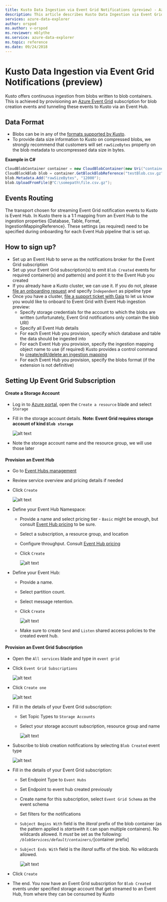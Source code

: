 ```yaml
---
title: Kusto Data Ingestion via Event Grid Notifications (preview) - Azure Data Explorer | Microsoft Docs
description: This article describes Kusto Data Ingestion via Event Grid Notifications (preview) in Azure Data Explorer.
services: azure-data-explorer
author: orspod
ms.author: v-orspod
ms.reviewer: mblythe
ms.service: azure-data-explorer
ms.topic: reference
ms.date: 09/24/2018
---
```

# Kusto Data Ingestion via Event Grid Notifications (preview)

Kusto offers continuous ingestion from blobs written to blob containers.
This is achieved by provisioning an [Azure Event Grid](https://docs.microsoft.com/en-us/azure/event-grid/overview) subscription for blob creation events and tunneling these events to Kusto via an Event Hub.

## Data Format
* Blobs can be in any of the [formats supported by Kusto](https://kusto.azurewebsites.net/docs/concepts/data-ingestion.html#supported-data-formats).
* To provide data size information to Kusto on compressed blobs, we strongly recommend that customers will set `rawSizeBytes` property on the blob metadata to uncompressed data size in bytes.

**Example in C#**

```csharp
CloudBlobContainer container = new CloudBlobContainer(new Uri("container path"));
CloudBlockBlob blob = container.GetBlockBlobReference("testBlob.csv.gz");
blob.Metadata.Add("rawSizeBytes", "12000");
blob.UploadFromFile(@"C:\somepath\file.csv.gz");
```

## Events Routing
The transport chosen for streaming Event Grid notification events to Kusto is Event Hub.
In Kusto there is a 1:1 mapping from an Event Hub to the ingestion properties {Database, Table, Format, IngestionMappingReference}.
These settings (as required) need to be specified during onboarding for each Event Hub pipeline that is set up.
 
## How to sign up?
* Set up an Event Hub to serve as the notifications broker for the Event Grid subscription
* Set up your Event Grid subscription(s) to emit `Blob Created` events for required container(s) and pattern(s) and point it to the Event Hub you created
* If you already have a Kusto cluster, we can use it. If you do not, please [file an onboarding request](https://aka.ms/kustoonboard) and specify `Independent` as pipeline type
* Once you have a cluster, [file a support ticket with Gaia](https://aka.ms/gaia) to let us know you would like to onboard to Event Grid with Event Hub ingestion preview:
  * Specify storage credentials for the account to which the blobs are written (unfortunately, Event Grid notifications only contain the blob URI)
  * Specify all Event Hub details
  * For each Event Hub you provision, specify which database and table the data should be ingested into
  * For each Event Hub you provision, specify the ingestion mapping object name to use (if required)
    Kusto provides a control command to [create/edit/delete an ingestion mapping](../management/tables.md#create-ingestion-mapping)
  * For each Event Hub you provision, specify the blobs format (if the extension is not definitive)


## Setting Up Event Grid Subscription

#### Create a Storage Account
* Log in to [Azure portal](https://portal.azure.com), open the `Create a resource` blade and select `Storage`
* Fill in the storage account details.
  **Note: Event Grid requires storage account of kind `Blob storage`**

    ![alt text](./images/CreateStorage-1.png "CreateStorage-1")

* Note the storage account name and the resource group, we will use those later

#### Provision an Event Hub
* Go to [Event Hubs management](https://ms.portal.azure.com/#create/hub)
* Review service overview and pricing details if needed
* Click `Create`

    ![alt text](./images/EventHub-01.png "EventHub-01")

* Define your Event Hub Namespace:
  * Provide a name and select pricing tier - `Basic` might be enough, but consult [Event Hub pricing](https://azure.microsoft.com/en-us/pricing/details/event-hubs/) to be sure.
  * Select a subscription, a resource group, and location
  * Configure throughput. Consult [Event Hub pricing](https://azure.microsoft.com/en-us/pricing/details/event-hubs/)
  * Click `Create`

    ![alt text](./images/EventHub-02.png "EventHub-02")

* Define your Event Hub:
  * Provide a name.
  * Select partition count.
  * Select message retention.
  * Click `Create`

    ![alt text](./images/EventHub-03.png "EventHub-03")
  * Make sure to create `Send` and `Listen` shared access policies to the created event hub.


#### Provision an Event Grid Subscription
* Open the `All services` blade and type in `event grid`
* Click `Event Grid Subscriptions`

    ![alt text](./images/EventGrid-01.png "EventGrid-01")

* Click `Create one`

    ![alt text](./images/EventGrid-02.png "EventGrid-02")

* Fill in the details of your Event Grid subscription:
  * Set Topic Types to `Storage Accounts`
  * Select your storage account subscription, resource group and name

    ![alt text](./images/EventGrid-03.png "EventGrid-03")

* Subscribe to blob creation notifications by selecting `Blob Created` event type

    ![alt text](./images/EventGrid-04.png "EventGrid-04")

* Fill in the details of your Event Grid subscription:
  * Set Endpoint Type to `Event Hubs`
  * Set Endpoint to event hub created previously
  * Create name for this subscription, select `Event Grid Schema` as the event schema
  * Set filters for the notifications
  * `Subject Begins With` field is the *literal* prefix of the blob container (as the pattern applied is *startswith* it can span multiple containers). No wildcards allowed.
  It *must* be set as the following: *`/blobServices/default/containers/`*[container prefix]
  * `Subject Ends With` field is the *literal* suffix of the blob. No wildcards allowed.

    ![alt text](./images/EventGrid-05.png "EventGrid-05")

* Click `Create`
* The end. You now have an Event Grid subscription for `Blob Created` events under specified storage account that get streamed to an Event Hub, from where they can be consumed by Kusto